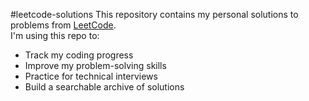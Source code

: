 #leetcode-solutions
This repository contains my personal solutions to problems from [LeetCode](https://leetcode.com/).  
I'm using this repo to:
- Track my coding progress 
- Improve my problem-solving skills 
- Practice for technical interviews 
- Build a searchable archive of solutions 
